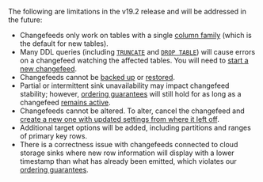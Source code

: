 The following are limitations in the v19.2 release and will be addressed in the future:

- Changefeeds only work on tables with a single [column family](column-families.html) (which is the default for new tables).
- Many DDL queries (including [`TRUNCATE`](truncate.html) and [`DROP TABLE`](drop-table.html)) will cause errors on a changefeed watching the affected tables. You will need to [start a new changefeed](create-changefeed.html#start-a-new-changefeed-where-another-ended).
- Changefeeds cannot be [backed up](backup.html) or [restored](restore.html).
- Partial or intermittent sink unavailability may impact changefeed stability; however, [ordering guarantees](change-data-capture.html#ordering-guarantees) will still hold for as long as a changefeed [remains active](change-data-capture.html#monitor-a-changefeed).
- Changefeeds cannot be altered. To alter, cancel the changefeed and [create a new one with updated settings from where it left off](create-changefeed.html#start-a-new-changefeed-where-another-ended).
- Additional target options will be added, including partitions and ranges of primary key rows.
- There is a correctness issue with changefeeds connected to cloud storage sinks where new row information will display with a lower timestamp than what has already been emitted, which violates our [ordering guarantees](change-data-capture.html#ordering-guarantees).

